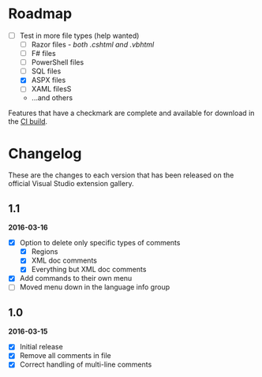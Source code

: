 # Roadmap

- [ ] Test in more file types (help wanted)
  - [ ] Razor files - _both .cshtml and .vbhtml_
  - [ ] F# files
  - [ ] PowerShell files
  - [ ] SQL files
  - [x] ASPX files
  - [ ] XAML filesS
  - ...and others

Features that have a checkmark are complete and available for
download in the
[CI build](http://vsixgallery.com/extension/d7c3f904-cc5a-4d47-aa25-81fb7c36df89/).

# Changelog

These are the changes to each version that has been released
on the official Visual Studio extension gallery.

## 1.1

**2016-03-16**

- [x] Option to delete only specific types of comments
  - [x] Regions
  - [x] XML doc comments
  - [x] Everything but XML doc comments
- [x] Add commands to their own menu
- [ ] Moved menu down in the language info group

## 1.0

**2016-03-15**

- [x] Initial release
- [x] Remove all comments in file
- [x] Correct handling of multi-line comments